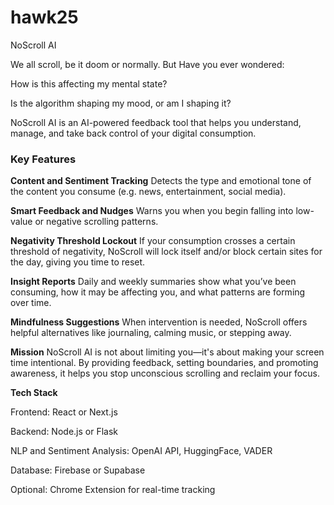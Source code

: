 # hawk25


NoScroll AI

We all scroll, be it doom or normally. But Have you ever wondered:

How is this affecting my mental state?

Is the algorithm shaping my mood, or am I shaping it?

NoScroll AI is an AI-powered feedback tool that helps you understand, manage, and take back control of your digital consumption.


### Key Features

**Content and Sentiment Tracking**
Detects the type and emotional tone of the content you consume (e.g. news, entertainment, social media).

**Smart Feedback and Nudges**
Warns you when you begin falling into low-value or negative scrolling patterns.

**Negativity Threshold Lockout**
If your consumption crosses a certain threshold of negativity, NoScroll will lock itself and/or block certain sites for the day, giving you time to reset.

**Insight Reports**
Daily and weekly summaries show what you’ve been consuming, how it may be affecting you, and what patterns are forming over time.

**Mindfulness Suggestions**
When intervention is needed, NoScroll offers helpful alternatives like journaling, calming music, or stepping away.

**Mission**
NoScroll AI is not about limiting you—it's about making your screen time intentional.
By providing feedback, setting boundaries, and promoting awareness, it helps you stop unconscious scrolling and reclaim your focus.

**Tech Stack**

Frontend: React or Next.js

Backend: Node.js or Flask

NLP and Sentiment Analysis: OpenAI API, HuggingFace, VADER

Database: Firebase or Supabase

Optional: Chrome Extension for real-time tracking
